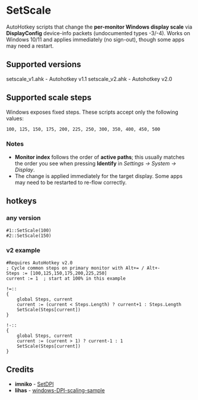 ﻿# SetScale

AutoHotkey scripts that change the **per-monitor Windows display scale** via **DisplayConfig** device-info packets (undocumented types -3/-4). Works on Windows 10/11 and applies immediately (no sign-out), though some apps may need a restart.

## Supported versions

setscale_v1.ahk - Autohotkey v1.1
setscale_v2.ahk - Autohotkey v2.0

## Supported scale steps

Windows exposes fixed steps. These scripts accept only the following values:

```
100, 125, 150, 175, 200, 225, 250, 300, 350, 400, 450, 500
```

### Notes

* **Monitor index** follows the order of **active paths**; this usually matches the order you see when pressing **Identify** in *Settings -> System -> Display*.
* The change is applied immediately for the target display. Some apps may need to be restarted to re-flow correctly.

## hotkeys 
### any version
```ahk
#1::SetScale(100)
#2::SetScale(150)
```

### v2 example
```ahk
#Requires AutoHotkey v2.0
; Cycle common steps on primary monitor with Alt+= / Alt+-
Steps := [100,125,150,175,200,225,250]
current := 1  ; start at 100% in this example

!=::
{
    global Steps, current
    current := (current < Steps.Length) ? current+1 : Steps.Length
    SetScale(Steps[current])
}

!-::
{
    global Steps, current
    current := (current > 1) ? current-1 : 1
    SetScale(Steps[current])
}
```

## Credits

* **imniko** - [SetDPI](https://github.com/imniko/SetDPI)
* **lihas** - [windows-DPI-scaling-sample](https://github.com/lihas/windows-DPI-scaling-sample)
